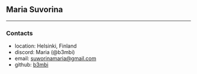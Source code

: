 ## Maria Suvorina
___
### Contacts
- location: Helsinki, Finland
- discord: Maria (@b3mbi)
- email: suworinamaria@gmail.com
- github: [b3mbi](https://github.com/b3mbi)